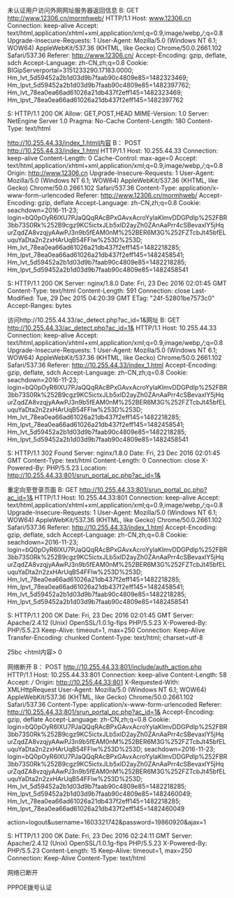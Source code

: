 未认证用户访问外网网址服务器返回信息
B:
GET http://www.12306.cn/mormhweb/ HTTP/1.1
Host: www.12306.cn
Connection: keep-alive
Accept: text/html,application/xhtml+xml,application/xml;q=0.9,image/webp,*/*;q=0.8
Upgrade-Insecure-Requests: 1
User-Agent: Mozilla/5.0 (Windows NT 6.1; WOW64) AppleWebKit/537.36 (KHTML, like Gecko) Chrome/50.0.2661.102 Safari/537.36
Referer: http://www.12306.cn/
Accept-Encoding: gzip, deflate, sdch
Accept-Language: zh-CN,zh;q=0.8
Cookie: BIGipServerportal=3151233290.17183.0000; Hm_lvt_5d59452a2b1d03d9b7faab90c4809e85=1482323469; Hm_lpvt_5d59452a2b1d03d9b7faab90c4809e85=1482397762; Hm_lvt_78ea0ea66ad61026a21db437f2eff145=1482323469; Hm_lpvt_78ea0ea66ad61026a21db437f2eff145=1482397762


S:
HTTP/1.1 200 OK
Allow: GET,POST,HEAD
MIME-Version: 1.0
Server: NetEngine Server 1.0
Pragma: No-Cache
Content-Length: 180
Content-Type: text/html

<html><body><form name="CMCCWLANFORM" method="post" action="http://10.255.44.33/index_1.html"></form><script language='javascript'>    CMCCWLANFORM.submit();</script></body></html>


http://10.255.44.33/index_1.html内容
B：
POST http://10.255.44.33/index_1.html HTTP/1.1
Host: 10.255.44.33
Connection: keep-alive
Content-Length: 0
Cache-Control: max-age=0
Accept: text/html,application/xhtml+xml,application/xml;q=0.9,image/webp,*/*;q=0.8
Origin: http://www.12306.cn
Upgrade-Insecure-Requests: 1
User-Agent: Mozilla/5.0 (Windows NT 6.1; WOW64) AppleWebKit/537.36 (KHTML, like Gecko) Chrome/50.0.2661.102 Safari/537.36
Content-Type: application/x-www-form-urlencoded
Referer: http://www.12306.cn/mormhweb/
Accept-Encoding: gzip, deflate
Accept-Language: zh-CN,zh;q=0.8
Cookie: seachdown=2016-11-23; login=bQ0pOyR6IXU7PJaQQqRAcBPxGAvxAcroYylaKlmvDDGPdIp%252FBR3bb73S0Rk%252B9cgz9KC5ictxJLb5xID2ayZh0ZAnAaPrr4cSBevaxlY5jHqurZqdZA8vzqjyAAwPJ3n9b5fEAM0nM%252BER6M3G%252FZTcbJt45bfELuquYaDta2n2zxHArUqB54FFIw%253D%253D; Hm_lvt_78ea0ea66ad61026a21db437f2eff145=1482218285; Hm_lpvt_78ea0ea66ad61026a21db437f2eff145=1482458541; Hm_lvt_5d59452a2b1d03d9b7faab90c4809e85=1482218285; Hm_lpvt_5d59452a2b1d03d9b7faab90c4809e85=1482458541

S:
HTTP/1.1 200 OK
Server: nginx/1.8.0
Date: Fri, 23 Dec 2016 02:01:45 GMT
Content-Type: text/html
Content-Length: 591
Connection: close
Last-Modified: Tue, 29 Dec 2015 04:20:39 GMT
ETag: "24f-52801be7573c0"
Accept-Ranges: bytes

<!DOCTYPE html PUBLIC "-//W3C//DTD HTML 4.01 Transitional//EN" "http://www.w3.org/TR/html4/loose.dtd">
<html xmlns="http://www.w3.org/1999/xhtml">
<head>
<meta http-equiv="Content-Type" content="text/html; charset=utf-8">
<meta http-equiv="expires" content="0">
<meta http-equiv="cache-control" content="no-store">
<meta http-equiv="pragma" content="no-cache">
<script language="javascript">
var p=/\/index_([\d]+).html/;
var arr=p.exec(document.location);
if(arr[1])
{
	location="ac_detect.php?"+"ac_id="+arr[1]+"&"+document.location.search.substring(1);
}
</script>
</head>
</body>
</html>

访问http://10.255.44.33/ac_detect.php?ac_id=1&网址
B:
GET http://10.255.44.33/ac_detect.php?ac_id=1& HTTP/1.1
Host: 10.255.44.33
Connection: keep-alive
Accept: text/html,application/xhtml+xml,application/xml;q=0.9,image/webp,*/*;q=0.8
Upgrade-Insecure-Requests: 1
User-Agent: Mozilla/5.0 (Windows NT 6.1; WOW64) AppleWebKit/537.36 (KHTML, like Gecko) Chrome/50.0.2661.102 Safari/537.36
Referer: http://10.255.44.33/index_1.html
Accept-Encoding: gzip, deflate, sdch
Accept-Language: zh-CN,zh;q=0.8
Cookie: seachdown=2016-11-23; login=bQ0pOyR6IXU7PJaQQqRAcBPxGAvxAcroYylaKlmvDDGPdIp%252FBR3bb73S0Rk%252B9cgz9KC5ictxJLb5xID2ayZh0ZAnAaPrr4cSBevaxlY5jHqurZqdZA8vzqjyAAwPJ3n9b5fEAM0nM%252BER6M3G%252FZTcbJt45bfELuquYaDta2n2zxHArUqB54FFIw%253D%253D; Hm_lvt_78ea0ea66ad61026a21db437f2eff145=1482218285; Hm_lpvt_78ea0ea66ad61026a21db437f2eff145=1482458541; Hm_lvt_5d59452a2b1d03d9b7faab90c4809e85=1482218285; Hm_lpvt_5d59452a2b1d03d9b7faab90c4809e85=1482458541

S:
HTTP/1.1 302 Found
Server: nginx/1.8.0
Date: Fri, 23 Dec 2016 02:01:45 GMT
Content-Type: text/html
Content-Length: 0
Connection: close
X-Powered-By: PHP/5.5.23
Location: http://10.255.44.33:801/srun_portal_pc.php?ac_id=1&

重定向至登录页面
B:
GET http://10.255.44.33:801/srun_portal_pc.php?ac_id=1& HTTP/1.1
Host: 10.255.44.33:801
Connection: keep-alive
Accept: text/html,application/xhtml+xml,application/xml;q=0.9,image/webp,*/*;q=0.8
Upgrade-Insecure-Requests: 1
User-Agent: Mozilla/5.0 (Windows NT 6.1; WOW64) AppleWebKit/537.36 (KHTML, like Gecko) Chrome/50.0.2661.102 Safari/537.36
Referer: http://10.255.44.33/index_1.html
Accept-Encoding: gzip, deflate, sdch
Accept-Language: zh-CN,zh;q=0.8
Cookie: seachdown=2016-11-23; login=bQ0pOyR6IXU7PJaQQqRAcBPxGAvxAcroYylaKlmvDDGPdIp%252FBR3bb73S0Rk%252B9cgz9KC5ictxJLb5xID2ayZh0ZAnAaPrr4cSBevaxlY5jHqurZqdZA8vzqjyAAwPJ3n9b5fEAM0nM%252BER6M3G%252FZTcbJt45bfELuquYaDta2n2zxHArUqB54FFIw%253D%253D; Hm_lvt_78ea0ea66ad61026a21db437f2eff145=1482218285; Hm_lpvt_78ea0ea66ad61026a21db437f2eff145=1482458541; Hm_lvt_5d59452a2b1d03d9b7faab90c4809e85=1482218285; Hm_lpvt_5d59452a2b1d03d9b7faab90c4809e85=1482458541

S:
HTTP/1.1 200 OK
Date: Fri, 23 Dec 2016 02:01:45 GMT
Server: Apache/2.4.12 (Unix) OpenSSL/1.0.1g-fips PHP/5.5.23
X-Powered-By: PHP/5.5.23
Keep-Alive: timeout=1, max=250
Connection: Keep-Alive
Transfer-Encoding: chunked
Content-Type: text/html; charset=utf-8

25bc
<html内容>
0

网络断开
B：
POST http://10.255.44.33:801/include/auth_action.php HTTP/1.1
Host: 10.255.44.33:801
Connection: keep-alive
Content-Length: 58
Accept: */*
Origin: http://10.255.44.33:801
X-Requested-With: XMLHttpRequest
User-Agent: Mozilla/5.0 (Windows NT 6.1; WOW64) AppleWebKit/537.36 (KHTML, like Gecko) Chrome/50.0.2661.102 Safari/537.36
Content-Type: application/x-www-form-urlencoded
Referer: http://10.255.44.33:801/srun_portal_pc.php?ac_id=1&
Accept-Encoding: gzip, deflate
Accept-Language: zh-CN,zh;q=0.8
Cookie: login=bQ0pOyR6IXU7PJaQQqRAcBPxGAvxAcroYylaKlmvDDGPdIp%252FBR3bb73S0Rk%252B9cgz9KC5ictxJLb5xID2ayZh0ZAnAaPrr4cSBevaxlY5jHqurZqdZA8vzqjyAAwPJ3n9b5fEAM0nM%252BER6M3G%252FZTcbJt45bfELuquYaDta2n2zxHArUqB54FFIw%253D%253D; seachdown=2016-11-23; login=bQ0pOyR6IXU7PJaQQqRAcBPxGAvxAcroYylaKlmvDDGPdIp%252FBR3bb73S0Rk%252B9cgz9KC5ictxJLb5xID2ayZh0ZAnAaPrr4cSBevaxlY5jHqurZqdZA8vzqjyAAwPJ3n9b5fEAM0nM%252BER6M3G%252FZTcbJt45bfELuquYaDta2n2zxHArUqB54FFIw%253D%253D; Hm_lvt_5d59452a2b1d03d9b7faab90c4809e85=1482218285; Hm_lpvt_5d59452a2b1d03d9b7faab90c4809e85=1482460049; Hm_lvt_78ea0ea66ad61026a21db437f2eff145=1482218285; Hm_lpvt_78ea0ea66ad61026a21db437f2eff145=1482460049

action=logout&username=1603321742&password=19860920&ajax=1

S:
HTTP/1.1 200 OK
Date: Fri, 23 Dec 2016 02:24:11 GMT
Server: Apache/2.4.12 (Unix) OpenSSL/1.0.1g-fips PHP/5.5.23
X-Powered-By: PHP/5.5.23
Content-Length: 15
Keep-Alive: timeout=1, max=250
Connection: Keep-Alive
Content-Type: text/html

网络已断开




PPPOE拨号认证
